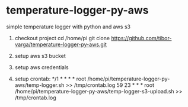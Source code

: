 # temperature-logger-py-aws
simple temperature logger with python and aws s3

1. checkout project
cd /home/pi
git clone https://github.com/tibor-varga/temperature-logger-py-aws.git

2. setup aws s3 bucket

3. setup aws credentials

4. setup crontab:
*/1 * * * *     root    /home/pi/temperature-logger-py-aws/temp-logger.sh >> /tmp/crontab.log
59 23 * * *     root    /home/pi/temperature-logger-py-aws/temp-logger-s3-upload.sh >> /tmp/crontab.log


